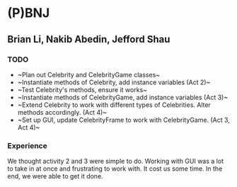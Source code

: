 # (P)BNJ
## Brian Li, Nakib Abedin, Jefford Shau

### TODO
- ~Plan out Celebrity and CelebrityGame classes~
- ~Instantiate methods of Celebrity, add instance variables (Act 2)~
- ~Test Celebrity's methods, ensure it works~
- ~Instantiate methods of CelebrityGame, add instance variables (Act 3)~
- ~Extend Celebrity to work with different types of Celebrities. Alter methods accordingly. (Act 4)~
- ~Set up GUI, update CelebrityFrame to work with CelebrityGame. (Act 3, Act 4)~

### Experience
We thought activity 2 and 3 were simple to do. Working with GUI was a lot to take in at once and frustrating to work with. It cost us some time. In the end, we were able to get it done.
